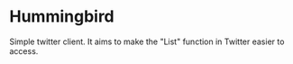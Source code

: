 # Hummingbird

Simple twitter client. It aims to make the "List" function in Twitter easier to access.
